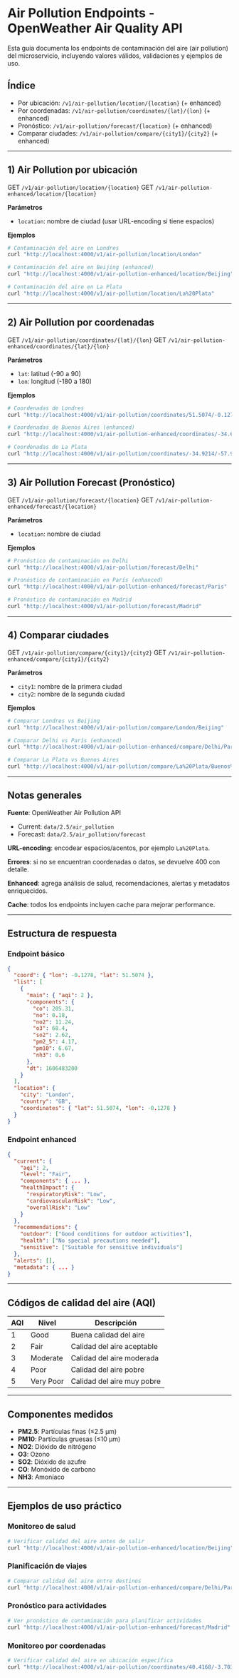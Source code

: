 # Air Pollution Endpoints - OpenWeather Air Quality API

Esta guía documenta los endpoints de contaminación del aire (air pollution) del microservicio, incluyendo valores válidos, validaciones y ejemplos de uso.

## Índice
- Por ubicación: `/v1/air-pollution/location/{location}` (+ enhanced)
- Por coordenadas: `/v1/air-pollution/coordinates/{lat}/{lon}` (+ enhanced)
- Pronóstico: `/v1/air-pollution/forecast/{location}` (+ enhanced)
- Comparar ciudades: `/v1/air-pollution/compare/{city1}/{city2}` (+ enhanced)

---

## 1) Air Pollution por ubicación
GET `/v1/air-pollution/location/{location}`
GET `/v1/air-pollution-enhanced/location/{location}`

**Parámetros**
- `location`: nombre de ciudad (usar URL-encoding si tiene espacios)

**Ejemplos**
```bash
# Contaminación del aire en Londres
curl "http://localhost:4000/v1/air-pollution/location/London"

# Contaminación del aire en Beijing (enhanced)
curl "http://localhost:4000/v1/air-pollution-enhanced/location/Beijing"

# Contaminación del aire en La Plata
curl "http://localhost:4000/v1/air-pollution/location/La%20Plata"
```

---

## 2) Air Pollution por coordenadas
GET `/v1/air-pollution/coordinates/{lat}/{lon}`
GET `/v1/air-pollution-enhanced/coordinates/{lat}/{lon}`

**Parámetros**
- `lat`: latitud (-90 a 90)
- `lon`: longitud (-180 a 180)

**Ejemplos**
```bash
# Coordenadas de Londres
curl "http://localhost:4000/v1/air-pollution/coordinates/51.5074/-0.1278"

# Coordenadas de Buenos Aires (enhanced)
curl "http://localhost:4000/v1/air-pollution-enhanced/coordinates/-34.6118/-58.3960"

# Coordenadas de La Plata
curl "http://localhost:4000/v1/air-pollution/coordinates/-34.9214/-57.9544"
```

---

## 3) Air Pollution Forecast (Pronóstico)
GET `/v1/air-pollution/forecast/{location}`
GET `/v1/air-pollution-enhanced/forecast/{location}`

**Parámetros**
- `location`: nombre de ciudad

**Ejemplos**
```bash
# Pronóstico de contaminación en Delhi
curl "http://localhost:4000/v1/air-pollution/forecast/Delhi"

# Pronóstico de contaminación en París (enhanced)
curl "http://localhost:4000/v1/air-pollution-enhanced/forecast/Paris"

# Pronóstico de contaminación en Madrid
curl "http://localhost:4000/v1/air-pollution/forecast/Madrid"
```

---

## 4) Comparar ciudades
GET `/v1/air-pollution/compare/{city1}/{city2}`
GET `/v1/air-pollution-enhanced/compare/{city1}/{city2}`

**Parámetros**
- `city1`: nombre de la primera ciudad
- `city2`: nombre de la segunda ciudad

**Ejemplos**
```bash
# Comparar Londres vs Beijing
curl "http://localhost:4000/v1/air-pollution/compare/London/Beijing"

# Comparar Delhi vs París (enhanced)
curl "http://localhost:4000/v1/air-pollution-enhanced/compare/Delhi/Paris"

# Comparar La Plata vs Buenos Aires
curl "http://localhost:4000/v1/air-pollution/compare/La%20Plata/Buenos%20Aires"
```

---

## Notas generales

**Fuente**: OpenWeather Air Pollution API
- Current: `data/2.5/air_pollution`
- Forecast: `data/2.5/air_pollution/forecast`

**URL-encoding**: encodear espacios/acentos, por ejemplo `La%20Plata`.

**Errores**: si no se encuentran coordenadas o datos, se devuelve 400 con detalle.

**Enhanced**: agrega análisis de salud, recomendaciones, alertas y metadatos enriquecidos.

**Cache**: todos los endpoints incluyen cache para mejorar performance.

---

## Estructura de respuesta

### Endpoint básico
```json
{
  "coord": { "lon": -0.1278, "lat": 51.5074 },
  "list": [
    {
      "main": { "aqi": 2 },
      "components": {
        "co": 205.31,
        "no": 0.18,
        "no2": 11.24,
        "o3": 68.4,
        "so2": 2.62,
        "pm2_5": 4.17,
        "pm10": 6.67,
        "nh3": 0.6
      },
      "dt": 1606483200
    }
  ],
  "location": {
    "city": "London",
    "country": "GB",
    "coordinates": { "lat": 51.5074, "lon": -0.1278 }
  }
}
```

### Endpoint enhanced
```json
{
  "current": {
    "aqi": 2,
    "level": "Fair",
    "components": { ... },
    "healthImpact": {
      "respiratoryRisk": "Low",
      "cardiovascularRisk": "Low",
      "overallRisk": "Low"
    }
  },
  "recommendations": {
    "outdoor": ["Good conditions for outdoor activities"],
    "health": ["No special precautions needed"],
    "sensitive": ["Suitable for sensitive individuals"]
  },
  "alerts": [],
  "metadata": { ... }
}
```

---

## Códigos de calidad del aire (AQI)

| AQI | Nivel | Descripción |
|-----|-------|-------------|
| 1 | Good | Buena calidad del aire |
| 2 | Fair | Calidad del aire aceptable |
| 3 | Moderate | Calidad del aire moderada |
| 4 | Poor | Calidad del aire pobre |
| 5 | Very Poor | Calidad del aire muy pobre |

---

## Componentes medidos

- **PM2.5**: Partículas finas (≤2.5 μm)
- **PM10**: Partículas gruesas (≤10 μm)
- **NO2**: Dióxido de nitrógeno
- **O3**: Ozono
- **SO2**: Dióxido de azufre
- **CO**: Monóxido de carbono
- **NH3**: Amoníaco

---

## Ejemplos de uso práctico

### Monitoreo de salud
```bash
# Verificar calidad del aire antes de salir
curl "http://localhost:4000/v1/air-pollution-enhanced/location/Beijing"
```

### Planificación de viajes
```bash
# Comparar calidad del aire entre destinos
curl "http://localhost:4000/v1/air-pollution-enhanced/compare/Delhi/Paris"
```

### Pronóstico para actividades
```bash
# Ver pronóstico de contaminación para planificar actividades
curl "http://localhost:4000/v1/air-pollution-enhanced/forecast/Madrid"
```

### Monitoreo por coordenadas
```bash
# Verificar calidad del aire en ubicación específica
curl "http://localhost:4000/v1/air-pollution/coordinates/40.4168/-3.7038"
```
